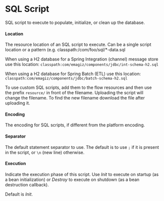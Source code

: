 # SQL Script
SQL script to execute to populate, initialize, or clean up the database.

#### Location
The resource location of an SQL script to execute. Can be a single script location or a pattern (e.g. classpath:/com/foo/sql/*-data.sql

When using a H2 database for a Spring Integration (channel) message store use this location:
<code>classpath:com/emagiz/components/jdbc/int-schema-h2.sql</code>

When using a H2 database for Spring Batch (ETL) use this location:
<code>classpath:com/emagiz/components/jdbc/batch-schema-h2.sql</code>

To use custom SQL scripts, add them to the flow resources and then use the prefix <code>resource/</code> in front of the filename. Uploading the script will change the filename. To find the new filename download the file after uploading it.

#### Encoding
The encoding for SQL scripts, if different from the platform encoding.

#### Separator
The default statement separator to use. The default is to use <code>;</code> if it is present in the script, or <code>\n</code> (new line) otherwise.

#### Execution
Indicate the execution phase of this script. Use <i>Init</i> to execute on startup (as a bean initialization) or <i>Destroy</i> to execute on shutdown (as a bean destruction callback).

Default is <i>Init</i>.

